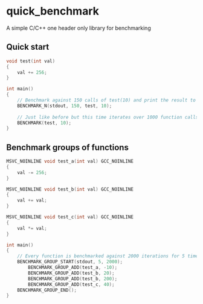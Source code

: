 # quick_benchmark
A simple C/C++ one header only library for benchmarking

## Quick start
```cpp
void test(int val)
{
    val += 256;
}

int main()
{
    // Benchmark against 150 calls of test(10) and print the result to stdout.
    BENCHMARK_N(stdout, 150, test, 10);
    
    // Just like before but this time iterates over 1000 function calls.
    BENCHMARK(test, 10);
}
```

## Benchmark groups of functions
```cpp
MSVC_NOINLINE void test_a(int val) GCC_NOINLINE
{
    val -= 256;
}

MSVC_NOINLINE void test_b(int val) GCC_NOINLINE
{
    val += val;
}

MSVC_NOINLINE void test_c(int val) GCC_NOINLINE
{
    val *= val;
}

int main()
{
    // Every function is benchmarked against 2000 iterations for 5 times.
    BENCHMARK_GROUP_START(stdout, 5, 2000);
        BENCHMARK_GROUP_ADD(test_a, -10);
        BENCHMARK_GROUP_ADD(test_b, 20);
        BENCHMARK_GROUP_ADD(test_b, 200);
        BENCHMARK_GROUP_ADD(test_c, 40);
    BENCHMARK_GROUP_END();
}
```
